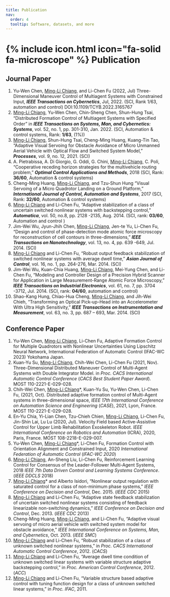 ```yaml
---
title: Publication
nav:
  order: 4
  tooltip: Software, datasets, and more
---
```


# {% include icon.html icon="fa-solid fa-microscope" %} Publication

## Journal Paper
1.	Yu-Wen Chen, <u>Ming-Li Chiang</u>, and Li-Chen Fu (2022, Jul) Three-Dimensional Maneuver Control of Multiagent Systems with Constrained Input, ***IEEE Transactions on Cybernetics***, Jul, 2022. (SCI, Rank 1/63, automation and control) DOI:10.1109/TCYB.2022.3165767
2.	<u>Ming-Li Chiang</u>, Yu-Wen Chen, Chin-Sheng Chen, Shun-Hung Tsai, “Distributed Formation Control of Multiagent Systems with Speciﬁed Order” in ***IEEE Transactions on Systems, Man, and Cybernetics: Systems***, vol. 52, no. 1, pp. 301-310, Jan. 2022. (SCI, Automation & control systems, Rank: **1/63**, (1%))
3.	 <u>Ming-Li Chiang</u>, Shun-Hung Tsai, Cheng-Ming Huang, Kuang-Tin Tao, “Adaptive Visual Servoing for Obstacle Avoidance of Micro Unmanned Aerial Vehicle with Optical Flow and Switched System Model,” ***Processes***, vol. 9, no. 12, 2021. (SCI)
4.	 A. Pietrabissa, A. Di Giorgio, G. Oddi, G. Chini, <u>Ming-Li Chiang</u>, C. Poli, “Cooperative receding horizon strategies for the multivehicle routing problem,” ***Optimal Control Applications and Methods***, 2018 (SCI, Rank: **36/60**, Automation & control systems)
5.	 Cheng-Ming Huang, <u>Ming-Li Chiang</u>, and Tzu-Shun Hung “Visual Servoing of a Micro Quadrotor Landing on a Ground Platform,” ***International Journal of Control, Automation and Systems***, 2017 (SCI, Rank: **32/60**, Automation & control systems)
6.	 <u>Ming-Li Chiang</u> and Li-Chen Fu, “Adaptive stabilization of a class of uncertain switched nonlinear systems with backstepping control,” ***Automatica***, vol. 50, no.8, pp. 2128 -2135, Aug. 2014. (SCI, rank: **03/60**, Automation and control ) 
7.	 Jim-Wei Wu, Jyun-Jhih Chen, <u>Ming-Li Chiang</u>, Jen-te Yu, Li-Chen Fu, “Design and control of phase-detection mode atomic force microscopy for reconstruction of cell contours in three-dimensions,” ***IEEE Transactions on Nanotechnology***, vol. 13, no. 4, pp. 639 -649, Jul. 2014. (SCI)
8.	<u>Ming-Li Chiang</u> and Li-Chen Fu, “Robust output feedback stabilization of switched nonlinear systems with average dwell time,” ***Asian Journal of Control***, vol. 16, no. 1, pp. 264-276, Mar. 2014. (SCI)
9.	 Jim-Wei Wu, Kuan-Chia Huang, <u>Ming-Li Chiang</u>, Mei-Yung Chen, and Li-Chen Fu, “Modeling and Controller Design of a Precision Hybrid Scanner for Application in Large Measurement-Range Atomic Force Microscopy,” ***IEEE Transactions on Industrial Electronics***, vol. 61, no. 7, pp. 3704 -3712, Jul. 2014. (SCI, rank: **04/60**, automation and control)
10.	 Shao-Kang Hung, Chiao-Hua Cheng, <u>Ming-Li Chiang</u>, and Jih-Wei Chieh,  “Transforming an Optical Pick-up-Head into an Accelerometer With Ultra High Sensitivity,” ***IEEE Transactions on Instrumentation and Measurement***, vol. 63, no. 3, pp. 687 – 693, Mar. 2014. (SCI)
    
## Conference Paper

1.	Yu-Wen Chen, <u>Ming-Li Chiang</u>, Li-Chen Fu, Adaptive Formation Control for Multiple Quadrotors with Nonlinear Uncertainties Using Lipschitz Neural Network, International Federation of Automatic Control (IFAC-WC 2023) Yokohama Japan.
2.	Kuan-Yu Su, <u>Ming-Li Chiang</u>, Chih-Wei Chen, Li-Chen Fu (2021, Nov). Three-Dimensional Distributed Maneuver Control of Multi-Agent Systems with Double Integrator Model. in *Proc. CACS International Automatic Control Conference* (*CACS Best Student Paper Award*). MOST 110-2221-E-029-028. 
3.	Chih-Wei Chen, <u>Ming-Li Chiang</u>*, Kuan-Yu Su, Yu-Wen Chen, Li-Chen Fu, (2021, Oct). Distributed adaptive formation control of Multi-Agent systems in three-dimensional space, *IEEE 17th International Conference on Automation Science and Engineering* (*CASE*), 2021, Lyon, France. MOST 110-2221-E-029-028. 
4.	En-Yu Chia, Yi-Lian Chen, Tzu-Chieh Chien, <u>Ming-Li Chiang</u>, Li-Chen Fu, Jin-Shin Lai, Lu Lu (2020, Jul). Velocity Field based Active-Assistive Control for Upper Limb Rehabilitation Exoskeleton Robot. *IEEE International Conference on Robotics and Automation* (ICRA), 2020, Paris, France. MOST 108-2218-E-029-007.
5.	Yu-Wen Chen, <u>Ming-Li Chiang</u>*, Li-Chen Fu, Formation Control with Orientation Alignment and Constrained Input, 2020 *International Federation of Automatic Control* (*IFAC-WC 2020*)
6.	<u>Ming-Li Chiang</u>, An-Sheng Liu, Li-Chen Fu, Reinforcement Learning Control for Consensus of the Leader-Follower Multi-Agent Systems, 2018 *IEEE 7th Data Driven Control and Learning Systems Conference*. (*IEEE DDCLS* 2018)
7.	<u>Ming-Li Chiang</u>* and Alberto Isidori, “Nonlinear output regulation with saturated control for a class of non-minimum phase systems,” *IEEE Conference on Decision and Control*, Dec. 2015. (*IEEE CDC* 2015)
8.	<u>Ming-Li Chiang</u> and Li-Chen Fu, “Adaptive state feedback stabilization of uncertain switched nonlinear systems consisting of feedback linearizable non-switching dynamics,” *IEEE Conference on Decision and Control*, Dec. 2013. (*IEEE CDC* 2013)
9.	Cheng-Ming Huang, <u>Ming-Li Chiang</u>, and Li-Chen Fu, “Adaptive visual servoing of micro aerial vehicle with switched system model for obstacle avoidance,” *IEEE International Conference on Systems, Man, and Cybernetics*, Oct. 2013. (*IEEE SMC*)
10.	<u>Ming-Li Chiang</u> and Li-Chen Fu, “Robust stabilization of a class of unknown switched nonlinear systems,” in *Proc. CACS International Automatic Control Conference*, 2012. (*CACS*)
11.	<u>Ming-Li Chiang</u> and Li-Chen Fu, “Average dwell time condition of unknown switched linear systems with variable structure adaptive backstepping control,” in *Proc. American Control Conference*, 2012. (*ACC*)
12.	<u>Ming-Li Chiang</u> and Li-Chen Fu, “Variable structure based adaptive control with tuning function design for a class of unknown switched linear systems,” in *Proc. IFAC*, 2011.
